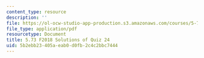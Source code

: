 ```yaml
---
content_type: resource
description: ''
file: https://ol-ocw-studio-app-production.s3.amazonaws.com/courses/5-73-quantum-mechanics-i-fall-2018/5b2ebb23405aeab0d0fb2c4c2bbc7444_MIT5_73F18_quiz24_soln.pdf
file_type: application/pdf
resourcetype: Document
title: 5.73 F2018 Solutions of Quiz 24
uid: 5b2ebb23-405a-eab0-d0fb-2c4c2bbc7444
---
```

